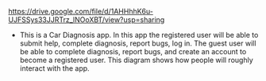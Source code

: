 https://drive.google.com/file/d/1AHHhhK6u-UJFSSys33JJRTrz_lNOoXBT/view?usp=sharing

* This is a Car Diagnosis app. In this app the registered user will be able to submit help, complete diagnosis, report bugs, log in. The guest user will be able to complete diagnosis, report bugs, and create an account to become a registered user. This diagram shows how people will roughly interact with the app.
